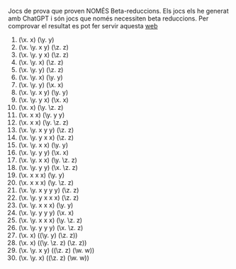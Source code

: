 Jocs de prova que proven NOMÉS Beta-reduccions. Els jocs els he generat amb ChatGPT i són jocs que només necessiten beta reduccions.
Per comprovar el resultat es pot fer servir aquesta [web](https://lambdacalc.io/)

1. (\x. x) (\y. y)
2. (\x. \y. x y) (\z. z)
3. (\x. \y. y x) (\z. z)
4. (\x. \y. x) (\z. z)
5. (\x. \y. y) (\z. z)
6. (\x. \y. x) (\y. y)
7. (\x. \y. y) (\x. x)
8. (\x. \y. x y) (\y. y)
9. (\x. \y. y x) (\x. x)
10. (\x. x) (\y. \z. z)
11. (\x. x x) (\y. y y)
12. (\x. x x) (\y. \z. z)
13. (\x. \y. x y y) (\z. z)
14. (\x. \y. y x x) (\z. z)
15. (\x. \y. x x) (\y. y)
16. (\x. \y. y y) (\x. x)
17. (\x. \y. x x) (\y. \z. z)
18. (\x. \y. y y) (\x. \z. z)
19. (\x. x x x) (\y. y)
20. (\x. x x x) (\y. \z. z)
21. (\x. \y. x y y y) (\z. z)
22. (\x. \y. y x x x) (\z. z)
23. (\x. \y. x x x) (\y. y)
24. (\x. \y. y y y) (\x. x)
25. (\x. \y. x x x) (\y. \z. z)
26. (\x. \y. y y y) (\x. \z. z)
27. (\x. x) ((\y. y) (\z. z))
28. (\x. x) ((\y. \z. z) (\z. z))
29. (\x. \y. x y) ((\z. z) (\w. w))
30. (\x. \y. x) ((\z. z) (\w. w))
